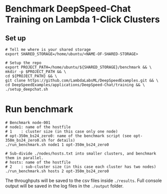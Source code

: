 # Benchmark DeepSpeed-Chat Training on Lambda 1-Click Clusters

## Set up
```
# Tell me where is your shared storage
export SHARED_STORAGE=/home/ubuntu/<NAME-OF-SHARED-STORAGE>

# Setup the repo
export PROJECT_PATH=/home/ubuntu/${SHARED_STORAGE}/benchmark && \
mkdir -p $PROJECT_PATH && \
cd ${PROJECT_PATH} && \
git clone https://github.com/LambdaLabsML/DeepSpeedExamples.git && \
cd DeepSpeedExamples/applications/DeepSpeed-Chat/training && \
./setup_deepchat.sh
```


# Run benchmark
```
# Benchmark node-001
# node1: name of the hostfile
# 1    : cluster size (in this case only one node)
# opt-350m_bs24_zero0: name of the benchmark script (see opt-350m_bs24_zero0.sh for details)
./run_benchmark.sh node1 1 opt-350m_bs24_zero0

# Sub-divide ./nodes/hosts.txt into smaller clusters, and benchmark them in parallel.
# hosts: name of the hostfile
# 2    : sub-cluster size (in this case each cluster has two nodes)
./run_benchmark.sh hosts 2 opt-350m_bs24_zero0
```

The throughputs will be saved to the csv files inside `./results`. Full console output will be saved in the log files in the `./output` folder.

